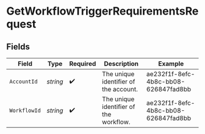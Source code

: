 # GetWorkflowTriggerRequirementsRequest


## Fields

| Field                                  | Type                                   | Required                               | Description                            | Example                                |
| -------------------------------------- | -------------------------------------- | -------------------------------------- | -------------------------------------- | -------------------------------------- |
| `AccountId`                            | *string*                               | :heavy_check_mark:                     | The unique identifier of the account.  | ae232f1f-8efc-4b8c-bb08-626847fad8bb   |
| `WorkflowId`                           | *string*                               | :heavy_check_mark:                     | The unique identifier of the workflow. | ae232f1f-8efc-4b8c-bb08-626847fad8bb   |